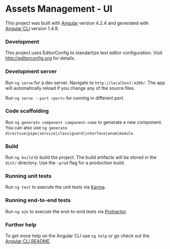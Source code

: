 # Assets Management - UI

This project was built with [Angular](https://angular.io/) version 4.2.4 and generated with [Angular CLI](https://github.com/angular/angular-cli) version 1.4.9.

### Development 

This project uses EditorConfig to standartize text editor configuration.
Visit http://editorconfig.org for details.

### Development server

Run `ng serve` for a dev server. Navigate to `http://localhost:4200/`. The app will automatically reload if you change any of the source files.

Run `ng serve --port <port>` for running in different port.

### Code scaffolding

Run `ng generate component component-name` to generate a new component. You can also use `ng generate directive|pipe|service|class|guard|interface|enum|module`.

### Build

Run `ng build` to build the project. The build artifacts will be stored in the `dist/` directory. Use the `-prod` flag for a production build.

### Running unit tests

Run `ng test` to execute the unit tests via [Karma](https://karma-runner.github.io).

### Running end-to-end tests

Run `ng e2e` to execute the end-to-end tests via [Protractor](http://www.protractortest.org/).

### Further help

To get more help on the Angular CLI use `ng help` or go check out the [Angular CLI README](https://github.com/angular/angular-cli/blob/master/README.md).
